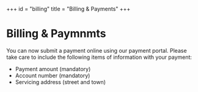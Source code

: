 +++
id = "billing"
title = "Billing & Payments"
+++

# Billing & Paymnmts

You can now submit a payment online using our payment portal. Please take care to include the following items of information with your payment:

- Payment amount (mandatory)
- Account number (mandatory)
- Servicing address (street and town)
